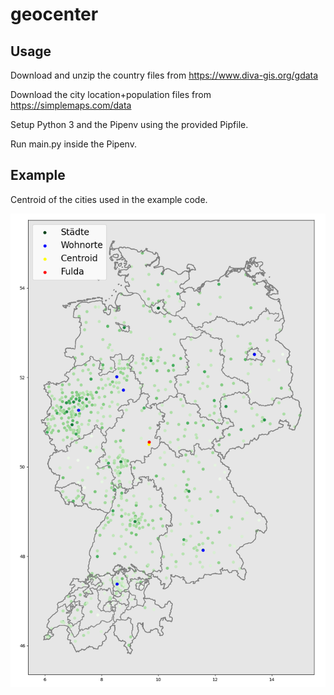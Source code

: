# geocenter

## Usage
Download and unzip the country files from
https://www.diva-gis.org/gdata

Download the city location+population files from https://simplemaps.com/data

Setup Python 3 and the Pipenv using the provided Pipfile.

Run main.py inside the Pipenv.

## Example
Centroid of the cities used in the example code.

![map example picture](https://github.com/ApolloLV/geocenter/blob/master/map.png?raw=true)